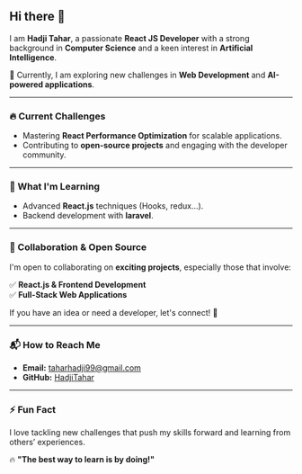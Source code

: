 ## Hi there 👋

I am **Hadji Tahar**, a passionate **React JS Developer** with a strong background in **Computer Science** and a keen interest in **Artificial Intelligence**.  

🚀 Currently, I am exploring new challenges in **Web Development** and **AI-powered applications**.  

---

### 🔥 Current Challenges  

- Mastering **React Performance Optimization** for scalable applications.  
- Contributing to **open-source projects** and engaging with the developer community.  

---

### 🌱 What I'm Learning  

- Advanced **React.js** techniques (Hooks, redux...).  
- Backend development with **laravel**.  

---

### 👯 Collaboration & Open Source  

I'm open to collaborating on **exciting projects**, especially those that involve:  

✅ **React.js & Frontend Development**  
✅ **Full-Stack Web Applications**  

If you have an idea or need a developer, let's connect! 🚀  

---

### 📬 How to Reach Me  

- **Email:** [taharhadji99@gmail.com](mailto:taharhadji99@gmail.com)  
- **GitHub:** [HadjiTahar](https://github.com/HadjiTahar)  

---

### ⚡ Fun Fact

I love tackling new challenges that push my skills forward and learning from others’ experiences.

🔥 **"The best way to learn is by doing!"**  

